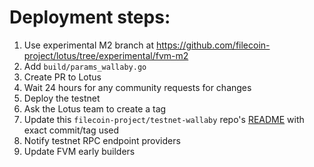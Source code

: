 # Deployment steps:

1. Use experimental M2 branch at https://github.com/filecoin-project/lotus/tree/experimental/fvm-m2
2. Add `build/params_wallaby.go`
3. Create PR to Lotus
4. Wait 24 hours for any community requests for changes
5. Deploy the testnet
6. Ask the Lotus team to create a tag
7. Update this `filecoin-project/testnet-wallaby` repo's [README](README.md) with exact commit/tag used
8. Notify testnet RPC endpoint providers
9. Update FVM early builders 
